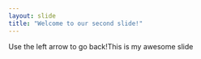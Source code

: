 ```yaml
---
layout: slide
title: "Welcome to our second slide!"
---
```

Use the left arrow to go back!This is my awesome slide
